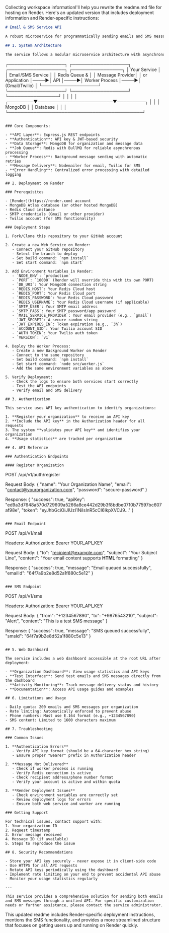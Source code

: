 Collecting workspace informationI'll help you rewrite the readme.md file for hosting on Render. Here's an updated version that includes deployment information and Render-specific instructions:

```markdown
# Email & SMS Service API

A robust microservice for programmatically sending emails and SMS messages through a RESTful API interface. This service implements an asynchronous processing architecture for reliable, high-volume message delivery.

## 1. System Architecture

The service follows a modular microservice architecture with asynchronous job processing:

```
┌──────────────────┐     ┌──────────────────┐     ┌──────────────────┐     ┌────────────────┐
│   Your Service   │     │ Email/SMS Service │     │  Redis Queue &   │     │ Message Provider│
│   or Application │────▶│      API         │────▶│  Worker Process  │────▶│ (Gmail/Twilio) │
└──────────────────┘     └──────────────────┘     └──────────────────┘     └────────────────┘
                                  │                        │
                                  │                        │
                         ┌────────▼────────────────────────▼─────────┐
                         │                                           │
                         │               MongoDB                     │
                         │              Database                     │
                         │                                           │
                         └───────────────────────────────────────────┘
```

### Core Components:

- **API Layer**: Express.js REST endpoints
- **Authentication**: API key & JWT-based security
- **Data Storage**: MongoDB for organization and message data
- **Job Queue**: Redis with BullMQ for reliable asynchronous processing
- **Worker Process**: Background message sending with automatic retries
- **Message Delivery**: Nodemailer for email, Twilio for SMS
- **Error Handling**: Centralized error processing with detailed logging

## 2. Deployment on Render

### Prerequisites

- [Render](https://render.com) account
- MongoDB Atlas database (or other hosted MongoDB)
- Redis Cloud instance
- SMTP credentials (Gmail or other provider)
- Twilio account (for SMS functionality)

### Deployment Steps

1. Fork/Clone this repository to your GitHub account

2. Create a new Web Service on Render:
   - Connect your GitHub repository
   - Select the branch to deploy
   - Set build command: `npm install`
   - Set start command: `npm start`

3. Add Environment Variables in Render:
   - `NODE_ENV`: `production`
   - `PORT`: `10000` (Render will override this with its own PORT)
   - `DB_URI`: Your MongoDB connection string
   - `REDIS_HOST`: Your Redis Cloud host
   - `REDIS_PORT`: Your Redis Cloud port
   - `REDIS_PASSWORD`: Your Redis Cloud password
   - `REDIS_USERNAME`: Your Redis Cloud username (if applicable)
   - `SMTP_USER`: Your SMTP email address
   - `SMTP_PASS`: Your SMTP password/app password
   - `MAIL_SERVICE_PROVIDER`: Your email provider (e.g., `gmail`)
   - `JWT_SECRET`: A secure random string
   - `JWT_EXPIRES_IN`: Token expiration (e.g., `3h`)
   - `ACCOUNT_SID`: Your Twilio account SID
   - `AUTH_TOKEN`: Your Twilio auth token
   - `VERSION`: `v1`

4. Deploy the Worker Process:
   - Create a new Background Worker on Render
   - Connect to the same repository
   - Set build command: `npm install`
   - Set start command: `node src/worker.js`
   - Add the same environment variables as above

5. Verify Deployment:
   - Check the logs to ensure both services start correctly
   - Test the API endpoints
   - Verify email and SMS delivery

## 3. Authentication

This service uses API key authentication to identify organizations:

1. **Register your organization** to receive an API key
2. **Include the API key** in the Authorization header for all requests
3. The system **validates your API key** and identifies your organization
4. **Usage statistics** are tracked per organization

## 4. API Reference

### Authentication Endpoints

#### Register Organization

```
POST /api/v1/auth/register

Request Body:
{
  "name": "Your Organization Name",
  "email": "contact@yourorganization.com",
  "password": "secure-password"
}

Response:
{
  "success": true,
  "apiKey": "ed9a3d7648a570d729609a5266a8ce442d29b3f8bdbe0710b77597bc607af98e",
  "token": "eyJhbGciOiJIUzI1NiIsInR5cCI6IkpXVCJ9..."
}
```

### Email Endpoint

```
POST /api/v1/mail

Headers:
Authorization: Bearer YOUR_API_KEY

Request Body:
{
  "to": "recipient@example.com",
  "subject": "Your Subject Line",
  "content": "Your email content supports <b>HTML</b> formatting"
}

Response:
{
  "success": true,
  "message": "Email queued successfully",
  "emailId": "64f7a9b2e8d52a1f880c5e12"
}
```

### SMS Endpoint

```
POST /api/v1/sms

Headers:
Authorization: Bearer YOUR_API_KEY

Request Body:
{
  "from": "+1234567890",
  "to": "+9876543210",
  "subject": "Alert",
  "content": "This is a test SMS message"
}

Response:
{
  "success": true,
  "message": "SMS queued successfully",
  "smsId": "64f7a9b2e8d52a1f880c5e13"
}
```

## 5. Web Dashboard

The service includes a web dashboard accessible at the root URL after deployment:

- **Organization Dashboard**: View usage statistics and API keys
- **Test Interface**: Send test emails and SMS messages directly from the dashboard
- **Activity Monitoring**: Track message delivery status and history
- **Documentation**: Access API usage guides and examples

## 6. Limitations and Usage

- Daily quota: 200 emails and SMS messages per organization
- Rate limiting: Automatically enforced to prevent abuse
- Phone numbers: Must use E.164 format (e.g., +1234567890)
- SMS content: Limited to 1600 characters maximum

## 7. Troubleshooting

### Common Issues

1. **Authentication Errors**
   - Verify API key format (should be a 64-character hex string)
   - Ensure proper "Bearer" prefix in Authorization header

2. **Message Not Delivered**
   - Check if worker process is running
   - Verify Redis connection is active
   - Check recipient address/phone number format
   - Verify your account is active and within quota

3. **Render Deployment Issues**
   - Check environment variables are correctly set
   - Review deployment logs for errors
   - Ensure both web service and worker are running

### Getting Support

For technical issues, contact support with:
1. Your organization ID
2. Request timestamp
3. Error message received
4. Message ID (if available)
5. Steps to reproduce the issue

## 8. Security Recommendations

- Store your API key securely - never expose it in client-side code
- Use HTTPS for all API requests
- Rotate API keys periodically using the dashboard
- Implement rate limiting on your end to prevent accidental API abuse
- Monitor your usage statistics regularly

---

This service provides a comprehensive solution for sending both emails and SMS messages through a unified API. For specific customization needs or further assistance, please contact the service administrator.
```

This updated readme includes Render-specific deployment instructions, mentions the SMS functionality, and provides a more streamlined structure that focuses on getting users up and running on Render quickly.

